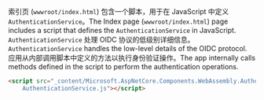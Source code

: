 <span data-ttu-id="0be17-101">索引页 (`wwwroot/index.html`) 包含一个脚本，用于在 JavaScript 中定义 `AuthenticationService`。</span><span class="sxs-lookup"><span data-stu-id="0be17-101">The Index page (`wwwroot/index.html`) page includes a script that defines the `AuthenticationService` in JavaScript.</span></span> <span data-ttu-id="0be17-102">`AuthenticationService` 处理 OIDC 协议的低级别详细信息。</span><span class="sxs-lookup"><span data-stu-id="0be17-102">`AuthenticationService` handles the low-level details of the OIDC protocol.</span></span> <span data-ttu-id="0be17-103">应用从内部调用脚本中定义的方法以执行身份验证操作。</span><span class="sxs-lookup"><span data-stu-id="0be17-103">The app internally calls methods defined in the script to perform the authentication operations.</span></span>

```html
<script src="_content/Microsoft.AspNetCore.Components.WebAssembly.Authentication/
    AuthenticationService.js"></script>
```

